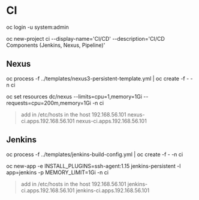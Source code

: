 # CI

oc login -u system:admin

oc new-project ci --display-name='CI/CD' --description='CI/CD Components (Jenkins, Nexus, Pipeline)'

## Nexus

oc process -f ../templates/nexus3-persistent-template.yml | oc create -f - -n ci

oc set resources dc/nexus --limits=cpu=1,memory=1Gi --requests=cpu=200m,memory=1Gi -n ci

> add in /etc/hosts in the host 
192.168.56.101  nexus-ci.apps.192.168.56.101               nexus-ci.apps.192.168.56.101

## Jenkins

oc process -f ../templates/jenkins-build-config.yml | oc create -f - -n ci

oc new-app -e INSTALL_PLUGINS=ssh-agent:1.15 jenkins-persistent -l app=jenkins -p MEMORY_LIMIT=1Gi -n ci

> add in /etc/hosts in the host 
192.168.56.101  jenkins-ci.apps.192.168.56.101              jenkins-ci.apps.192.168.56.101
